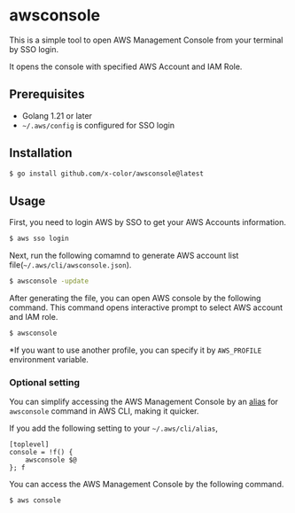 # awsconsole

This is a simple tool to open AWS Management Console from your terminal by SSO login.

It opens the console with specified AWS Account and IAM Role.

## Prerequisites

- Golang 1.21 or later
- `~/.aws/config` is configured for SSO login

## Installation

```bash
$ go install github.com/x-color/awsconsole@latest
```

## Usage

First, you need to login AWS by SSO to get your AWS Accounts information.

```bash
$ aws sso login
```

Next, run the following comamnd to generate AWS account list file(`~/.aws/cli/awsconsole.json`).

```bash
$ awsconsole -update
```

After generating the file, you can open AWS console by the following command. This command opens interactive prompt to select AWS account and IAM role.

```bash
$ awsconsole
```

*If you want to use another profile, you can specify it by `AWS_PROFILE` environment variable.

### Optional setting

You can simplify accessing the AWS Management Console by an [alias](https://docs.aws.amazon.com/cli/latest/userguide/cli-usage-alias.html) for `awsconsole` command in AWS CLI, making it quicker.

If you add the following setting to your `~/.aws/cli/alias`,

```init
[toplevel]
console = !f() {
    awsconsole $@
}; f
```

You can access the AWS Management Console by the following command.

```bash
$ aws console
```

